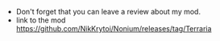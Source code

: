 - Don't forget that you can leave a review about my mod.
- link to the mod https://github.com/NikKrytoi/Nonium/releases/tag/Terraria
